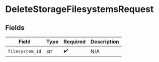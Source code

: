 # DeleteStorageFilesystemsRequest


## Fields

| Field              | Type               | Required           | Description        |
| ------------------ | ------------------ | ------------------ | ------------------ |
| `filesystem_id`    | *str*              | :heavy_check_mark: | N/A                |